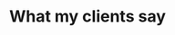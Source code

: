 ---
title: What my clients say
order: 40
id: sectionTestimonials
menu: on
menuName: Testimonials
---